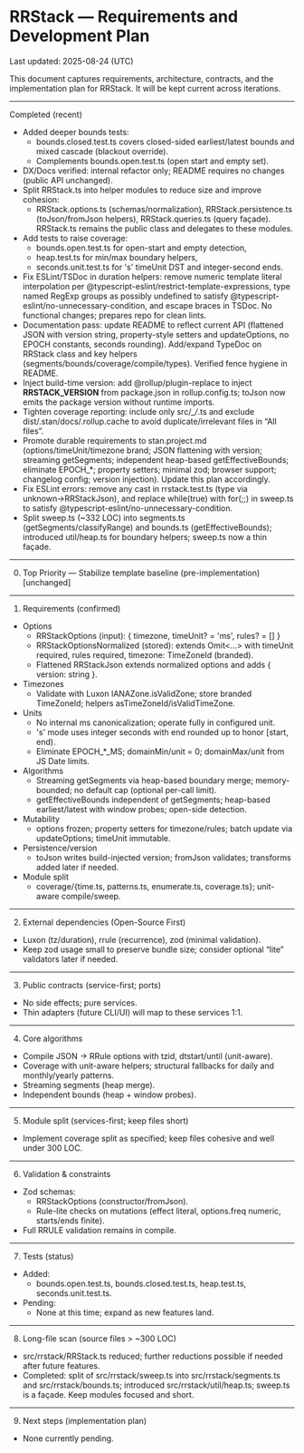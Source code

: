 # RRStack — Requirements and Development Plan

Last updated: 2025-08-24 (UTC)

This document captures requirements, architecture, contracts, and the implementation plan for RRStack. It will be kept current across iterations.

---

Completed (recent)

- Added deeper bounds tests:
  - bounds.closed.test.ts covers closed-sided earliest/latest bounds and mixed cascade (blackout override).
  - Complements bounds.open.test.ts (open start and empty set).
- DX/Docs verified: internal refactor only; README requires no changes (public API unchanged).
- Split RRStack.ts into helper modules to reduce size and improve cohesion:
  - RRStack.options.ts (schemas/normalization), RRStack.persistence.ts (toJson/fromJson helpers), RRStack.queries.ts (query façade). RRStack.ts remains the public class and delegates to these modules.
- Add tests to raise coverage:
  - bounds.open.test.ts for open-start and empty detection,
  - heap.test.ts for min/max boundary helpers,
  - seconds.unit.test.ts for 's' timeUnit DST and integer-second ends.
- Fix ESLint/TSDoc in duration helpers: remove numeric template literal interpolation per @typescript-eslint/restrict-template-expressions, type named RegExp groups as possibly undefined to satisfy @typescript-eslint/no-unnecessary-condition, and escape braces in TSDoc. No functional changes; prepares repo for clean lints.
- Documentation pass: update README to reflect current API (flattened JSON with version string, property-style setters and updateOptions, no EPOCH constants, seconds rounding). Add/expand TypeDoc on RRStack class and key helpers (segments/bounds/coverage/compile/types). Verified fence hygiene in README.
- Inject build-time version: add @rollup/plugin-replace to inject **RRSTACK_VERSION** from package.json in rollup.config.ts; toJson now emits the package version without runtime imports.
- Tighten coverage reporting: include only src/_\_/_.ts and exclude dist/.stan/docs/.rollup.cache to avoid duplicate/irrelevant files in “All files”.
- Promote durable requirements to stan.project.md (options/timeUnit/timezone brand; JSON flattening with version; streaming getSegments; independent heap-based getEffectiveBounds; eliminate EPOCH\_\*; property setters; minimal zod; browser support; changelog config; version injection). Update this plan accordingly.
- Fix ESLint errors: remove any cast in rrstack.test.ts (type via unknown→RRStackJson), and replace while(true) with for(;;) in sweep.ts to satisfy @typescript-eslint/no-unnecessary-condition.
- Split sweep.ts (~332 LOC) into segments.ts (getSegments/classifyRange) and bounds.ts (getEffectiveBounds); introduced util/heap.ts for boundary helpers; sweep.ts now a thin façade.

---

0. Top Priority — Stabilize template baseline (pre-implementation)
   [unchanged]

---

1. Requirements (confirmed)

- Options
  - RRStackOptions (input): { timezone, timeUnit? = 'ms', rules? = [] }
  - RRStackOptionsNormalized (stored): extends Omit<…> with timeUnit required, rules required, timezone: TimeZoneId (branded).
  - Flattened RRStackJson extends normalized options and adds { version: string }.
- Timezones
  - Validate with Luxon IANAZone.isValidZone; store branded TimeZoneId; helpers asTimeZoneId/isValidTimeZone.
- Units
  - No internal ms canonicalization; operate fully in configured unit.
  - 's' mode uses integer seconds with end rounded up to honor [start, end).
  - Eliminate EPOCH\_\*\_MS; domainMin/unit = 0; domainMax/unit from JS Date limits.
- Algorithms
  - Streaming getSegments via heap-based boundary merge; memory-bounded; no default cap (optional per-call limit).
  - getEffectiveBounds independent of getSegments; heap-based earliest/latest with window probes; open-side detection.
- Mutability
  - options frozen; property setters for timezone/rules; batch update via updateOptions; timeUnit immutable.
- Persistence/version
  - toJson writes build-injected version; fromJson validates; transforms added later if needed.
- Module split
  - coverage/{time.ts, patterns.ts, enumerate.ts, coverage.ts}; unit-aware compile/sweep.

---

2. External dependencies (Open-Source First)

- Luxon (tz/duration), rrule (recurrence), zod (minimal validation).
- Keep zod usage small to preserve bundle size; consider optional “lite” validators later if needed.

---

3. Public contracts (service-first; ports)

- No side effects; pure services.
- Thin adapters (future CLI/UI) will map to these services 1:1.

---

4. Core algorithms

- Compile JSON → RRule options with tzid, dtstart/until (unit-aware).
- Coverage with unit-aware helpers; structural fallbacks for daily and monthly/yearly patterns.
- Streaming segments (heap merge).
- Independent bounds (heap + window probes).

---

5. Module split (services-first; keep files short)

- Implement coverage split as specified; keep files cohesive and well under 300 LOC.

---

6. Validation & constraints

- Zod schemas:
  - RRStackOptions (constructor/fromJson).
  - Rule-lite checks on mutations (effect literal, options.freq numeric, starts/ends finite).
- Full RRULE validation remains in compile.

---

7. Tests (status)

- Added:
  - bounds.open.test.ts, bounds.closed.test.ts, heap.test.ts, seconds.unit.test.ts.
- Pending:
  - None at this time; expand as new features land.

---

8. Long-file scan (source files > ~300 LOC)

- src/rrstack/RRStack.ts reduced; further reductions possible if needed after future features.
- Completed: split of src/rrstack/sweep.ts into src/rrstack/segments.ts and src/rrstack/bounds.ts; introduced src/rrstack/util/heap.ts; sweep.ts is a façade. Keep modules focused and short.

---

9. Next steps (implementation plan)

- None currently pending.
